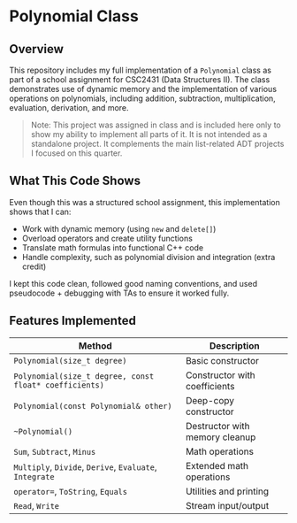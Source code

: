 # Polynomial Class

## Overview

This repository includes my full implementation of a `Polynomial` class as part of a school assignment for CSC2431 (Data Structures II). The class demonstrates use of dynamic memory and the implementation of various operations on polynomials, including addition, subtraction, multiplication, evaluation, derivation, and more.

> Note: This project was assigned in class and is included here only to show my ability to implement all parts of it. It is not intended as a standalone project. It complements the main list-related ADT projects I focused on this quarter.

## What This Code Shows

Even though this was a structured school assignment, this implementation shows that I can:
- Work with dynamic memory (using `new` and `delete[]`)
- Overload operators and create utility functions
- Translate math formulas into functional C++ code
- Handle complexity, such as polynomial division and integration (extra credit)

I kept this code clean, followed good naming conventions, and used pseudocode + debugging with TAs to ensure it worked fully.

## Features Implemented

| Method | Description |
|--------|-------------|
| `Polynomial(size_t degree)` | Basic constructor |
| `Polynomial(size_t degree, const float* coefficients)` | Constructor with coefficients |
| `Polynomial(const Polynomial& other)` | Deep-copy constructor |
| `~Polynomial()` | Destructor with memory cleanup |
| `Sum`, `Subtract`, `Minus` | Math operations |
| `Multiply`, `Divide`, `Derive`, `Evaluate`, `Integrate` | Extended math operations |
| `operator=`, `ToString`, `Equals` | Utilities and printing |
| `Read`, `Write` | Stream input/output |
